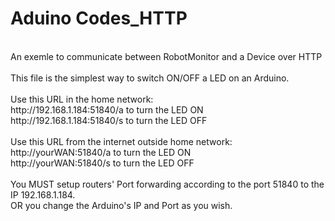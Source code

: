 Aduino Codes_HTTP
================
<br>
An exemle to communicate between RobotMonitor and a Device over HTTP<br>
<br>
This file is the simplest way to switch ON/OFF a LED on an Arduino.<br>
<br>
Use this URL in the home network:<br>
http://192.168.1.184:51840/a to turn the LED ON<br>
http://192.168.1.184:51840/s to turn the LED OFF<br>
<br>
Use this URL from the internet outside home network:<br>
http://yourWAN:51840/a to turn the LED ON<br>
http://yourWAN:51840/s to turn the LED OFF<br>
<br>
You MUST setup routers' Port forwarding according to the port 51840 to the IP 192.168.1.184.<br>
OR you change the Arduino's IP and Port as you wish.<br>
